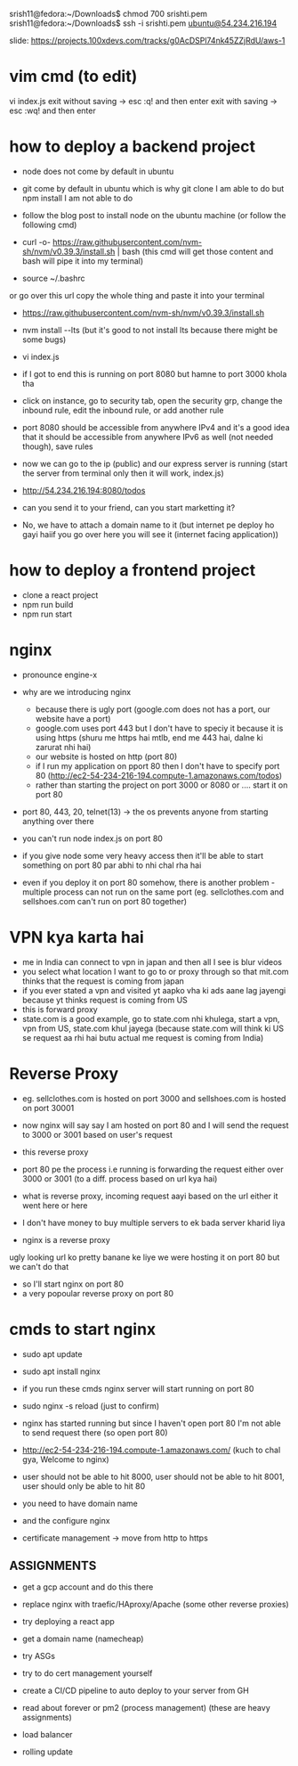 srish11@fedora:~/Downloads$ chmod 700 srishti.pem
srish11@fedora:~/Downloads$ ssh -i srishti.pem ubuntu@54.234.216.194

slide: https://projects.100xdevs.com/tracks/g0AcDSPl74nk45ZZjRdU/aws-1

# vim cmd (to edit)
vi index.js
exit without saving -> esc :q! and then enter
exit with saving -> esc :wq! and then enter

# how to deploy a backend project

- node does not come by default in ubuntu
- git come by default in ubuntu
which is why git clone I am able to do but npm install I am not able to do

- follow the blog post to install node on the ubuntu machine (or follow the following cmd)
- curl -o- https://raw.githubusercontent.com/nvm-sh/nvm/v0.39.3/install.sh | bash (this cmd will get those content and bash will pipe it into my terminal)
- source ~/.bashrc

or go over this url copy the whole thing and paste it into your terminal
- https://raw.githubusercontent.com/nvm-sh/nvm/v0.39.3/install.sh

- nvm install --lts (but it's good to not install lts because there might be some bugs)

- vi index.js
- if I got to end this is running on port 8080 but hamne to port 3000 khola tha

- click on instance, go to security tab, open the security grp, change the inbound rule, edit the inbound rule, or add another rule
- port 8080 should be accessible from anywhere IPv4 and it's a good idea that it should be accessible from anywhere IPv6 as well (not needed though), save rules

- now we can go to the ip (public) and our express server is running (start the server from terminal only then it will work, index.js)
- http://54.234.216.194:8080/todos

- can you send it to your friend, can you start marketting it?
- No, we have to attach a domain name to it (but internet pe deploy ho gayi haiif you go over here you will see it (internet facing application))

# how to deploy a frontend project
- clone a react project
- npm run build
- npm run start


# nginx 
- pronounce engine-x
- why are we introducing nginx
    - because there is ugly port (google.com does not has a port, our website have a port)
    - google.com uses port 443 but I don't have to speciy it because it is using https (shuru me https hai mtlb, end me 443 hai, dalne ki zarurat nhi hai)
    - our website is hosted on http (port 80)
    - if I run my application on pport 80 then I don't have to specify port 80  (http://ec2-54-234-216-194.compute-1.amazonaws.com/todos)
    - rather than starting the project on port 3000 or 8080 or .... start it on port 80

- port 80, 443, 20, telnet(13) -> the os prevents anyone from starting anything over there
- you can't run node index.js on port 80
- if you give node some very heavy access then it'll be able to start something on port 80  par abhi to nhi chal rha hai

- even if you deploy it on port 80 somehow, there is another problem
-multiple process can not run on the same port (eg. sellclothes.com and sellshoes.com can't run on port 80 together)

# VPN kya karta hai
- me in India can connect  to vpn in japan and then all I see is blur videos
- you select what location I want to go to or proxy through so that mit.com thinks that the request is coming from japan
- if you ever stated a vpn and visited yt aapko vha ki ads aane lag jayengi because yt thinks  request is coming from US
- this is forward proxy
- state.com is a good example, go to state.com nhi khulega, start a vpn, vpn from US, state.com khul jayega (because state.com will think ki US se request aa rhi hai butu actual me request is coming from India)

# Reverse Proxy
- eg. sellclothes.com is hosted on port 3000 and sellshoes.com is hosted on port 30001
- now nginx will say say I am hosted on port 80 and I will send the request to 3000 or 3001 based on user's request
- this reverse proxy
- port 80 pe the process i.e running is forwarding the request either over 3000 or 3001 (to a diff. process based on url kya hai)
- what is reverse proxy, incoming request aayi based on the url either it went here or here
- I don't have money to buy multiple servers to ek bada server kharid liya

- nginx is a reverse proxy

ugly looking url ko pretty banane ke liye we were hosting it on port 80 but we can't do that
- so I'll start nginx on port 80
- a very popoular reverse proxy on port 80

# cmds to start nginx
- sudo apt update
- sudo apt install nginx

- if you run these cmds nginx server will start running on port 80

- sudo nginx -s reload (just to confirm)

- nginx has started running but since I haven't open port 80 I'm not able to send request there (so open port 80)

- http://ec2-54-234-216-194.compute-1.amazonaws.com/  (kuch to chal gya, Welcome to nginx)

- user should not be able to hit 8000, user should not be able to hit 8001, user should only be able to hit 80

- you need to have domain name
- and the configure nginx

- certificate management -> move from http to https

## ASSIGNMENTS ##
- get a gcp account and do this there
- replace nginx with traefic/HAproxy/Apache (some other reverse proxies)
- try deploying a react app
- get a domain name (namecheap)
- try ASGs
- try to do cert management yourself
- create a CI/CD pipeline to auto deploy to your server from GH
- read about forever or pm2 (process management)
(these are heavy assignments)

- load balancer
- rolling update